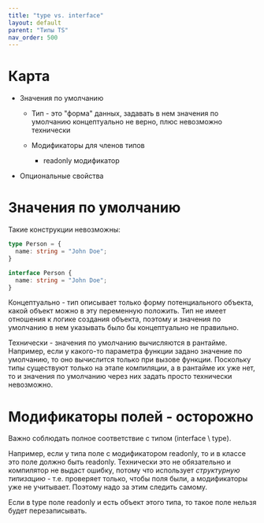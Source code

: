 ```yaml
---
title: "type vs. interface"
layout: default
parent: "Типы TS"
nav_order: 500
---
```






# Карта

- Значения по умолчанию

  - Тип - это "форма" данных, задавать в нем значения по умолчанию концептуально не верно, плюс невозможно технически

  - Модификаторы для членов типов
    - readonly модификатор

- Опциональные свойства



# Значения по умолчанию

Такие конструкции невозможны:

```typescript
type Person = {
  name: string = "John Doe";
}
```

```typescript
interface Person {
  name: string = "John Doe";
}
```

Концептуально - тип описывает только форму потенциального объекта, какой объект можно в эту переменную положить. Тип не имеет отношения к логике создания объекта, поэтому и значения по умолчанию в нем указывать было бы концептуально не правильно.

Технически - значения по умолчанию вычисляются в рантайме. Например, если у какого-то параметра функции задано значение по умолчанию, то оно вычислится только при вызове функции. Поскольку типы существуют только на этапе компиляции, а в рантайме их уже нет, то и значения по умолчанию через них задать просто технически невозможно.

# Модификаторы полей - осторожно

Важно соблюдать полное соответствие с типом (interface \ type).

Например, если у типа поле с модификатором readonly, то и в классе это поле должно быть readonly. Технически это не обязательно и компилятор не выдаст ошибку, потому что использует *структурную типизацию* - т.е. проверяет только, чтобы поля были, а модификаторы уже не учитывает. Поэтому надо за этим следить самому.

Если в type поле readonly и есть объект этого типа, то такое поле нельзя будет перезаписывать.